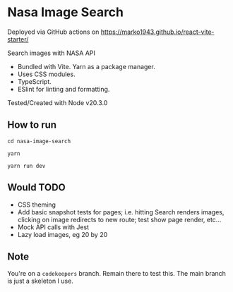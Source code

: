 # Nasa Image Search

Deployed via GitHub actions on https://marko1943.github.io/react-vite-starter/ 


Search images with NASA API



- Bundled with Vite. Yarn as a package manager.
- Uses CSS modules.
- TypeScript.
- ESlint for linting and formatting.

Tested/Created with Node v20.3.0

## How to run

`cd nasa-image-search`

`yarn`

`yarn run dev`

## Would TODO

- CSS theming
- Add basic snapshot tests for pages; i.e. hitting Search renders images, clicking on image redirects to new route; test show page render, etc...
- Mock API calls with Jest
- Lazy load images, eg 20 by 20

## Note

You're on a `codekeepers` branch. Remain there to test this. The main branch is just a skeleton I use.
